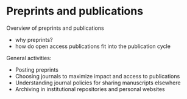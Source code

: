 # Preprints and publications

Overview of preprints and publications
- why preprints?
- how do open access publications fit into the publication cycle

General activities:
- Posting preprints
- Choosing journals to maximize impact and access to publications
- Understanding journal policies for sharing manuscripts elsewhere 
- Archiving in institutional repositories and personal websites